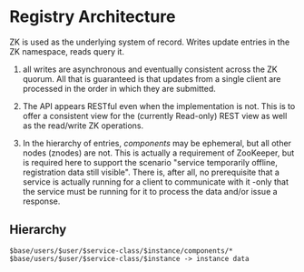<!---
  Licensed under the Apache License, Version 2.0 (the "License");
  you may not use this file except in compliance with the License.
  You may obtain a copy of the License at
  
   http://www.apache.org/licenses/LICENSE-2.0
  
  Unless required by applicable law or agreed to in writing, software
  distributed under the License is distributed on an "AS IS" BASIS,
  WITHOUT WARRANTIES OR CONDITIONS OF ANY KIND, either express or implied.
  See the License for the specific language governing permissions and
  limitations under the License. See accompanying LICENSE file.
-->
  
# Registry Architecture

ZK is used as the underlying system of record. Writes update entries in the
ZK namespace, reads query it.

1. all writes are asynchronous and eventually consistent across the ZK quorum.
All that is guaranteed is that updates from a single client are processed in
the order in which they are submitted.

1. The API appears RESTful even when the implementation is not. This is to
offer a consistent view for the (currently Read-only) REST view as well
as the read/write ZK operations.

1. In the hierarchy of entries, *components* may be ephemeral, but all other
nodes (znodes) are not. This is actually a requirement of ZooKeeper, but is
required here to support the scenario "service temporarily offline, registration data
still visible". There is, after all, no prerequisite that a service is actually
running for a client to communicate with it -only that the service must
be running for it to process the data and/or issue a response. 

## Hierarchy

    $base/users/$user/$service-class/$instance/components/*
    $base/users/$user/$service-class/$instance -> instance data